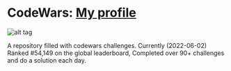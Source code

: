# CodeWars: <a target="_blank" href="https://www.codewars.com/users/EisteeAtom" >My profile</a> 

![alt tag](https://github.com/dmitrykulakovfrontend/Code-Wars/blob/main/2022-06-02.png.png)

A repository filled with codewars challenges. Currently (2022-06-02) Ranked #54,149 on the global leaderboard, Completed over 90+ challenges and do a solution each day.
